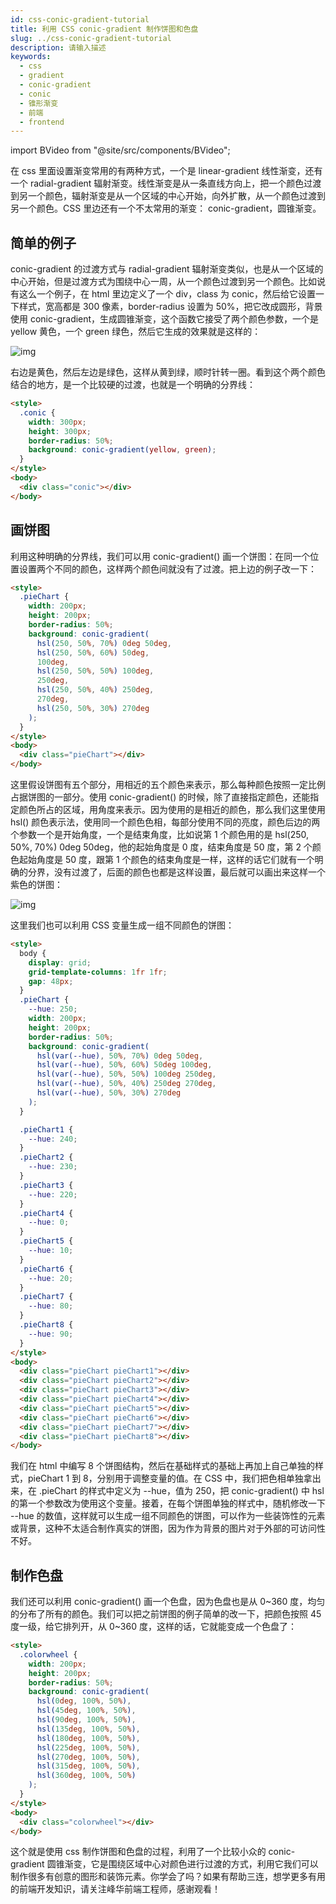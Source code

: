 ```yaml
---
id: css-conic-gradient-tutorial
title: 利用 CSS conic-gradient 制作饼图和色盘
slug: ../css-conic-gradient-tutorial
description: 请输入描述
keywords:
  - css
  - gradient
  - conic-gradient
  - conic
  - 锥形渐变
  - 前端
  - frontend
---
```


import BVideo from "@site/src/components/BVideo";

在 css 里面设置渐变常用的有两种方式，一个是 linear-gradient 线性渐变，还有一个 radial-gradient 辐射渐变。线性渐变是从一条直线方向上，把一个颜色过渡到另一个颜色，辐射渐变是从一个区域的中心开始，向外扩散，从一个颜色过渡到另一个颜色。CSS 里边还有一个不太常用的渐变： conic-gradient，圆锥渐变。

## 简单的例子

conic-gradient 的过渡方式与 radial-gradient 辐射渐变类似，也是从一个区域的中心开始，但是过渡方式为围绕中心一周，从一个颜色过渡到另一个颜色。比如说有这么一个例子，在 html 里边定义了一个 div，class 为 conic，然后给它设置一下样式，宽高都是 300 像素，border-radius 设置为 50%，把它改成圆形，背景使用 conic-gradient，生成圆锥渐变，这个函数它接受了两个颜色参数，一个是 yellow 黄色，一个 green 绿色，然后它生成的效果就是这样的：

![img](./img/2021-06-02-21-07-26.png)

右边是黄色，然后左边是绿色，这样从黄到绿，顺时针转一圈。看到这个两个颜色结合的地方，是一个比较硬的过渡，也就是一个明确的分界线：

```html
<style>
  .conic {
    width: 300px;
    height: 300px;
    border-radius: 50%;
    background: conic-gradient(yellow, green);
  }
</style>
<body>
  <div class="conic"></div>
</body>
```

## 画饼图

利用这种明确的分界线，我们可以用 conic-gradient() 画一个饼图：在同一个位置设置两个不同的颜色，这样两个颜色间就没有了过渡。把上边的例子改一下：

```html
<style>
  .pieChart {
    width: 200px;
    height: 200px;
    border-radius: 50%;
    background: conic-gradient(
      hsl(250, 50%, 70%) 0deg 50deg,
      hsl(250, 50%, 60%) 50deg,
      100deg,
      hsl(250, 50%, 50%) 100deg,
      250deg,
      hsl(250, 50%, 40%) 250deg,
      270deg,
      hsl(250, 50%, 30%) 270deg
    );
  }
</style>
<body>
  <div class="pieChart"></div>
</body>
```

这里假设饼图有五个部分，用相近的五个颜色来表示，那么每种颜色按照一定比例占据饼图的一部分。使用 conic-gradient() 的时候，除了直接指定颜色，还能指定颜色所占的区域，用角度来表示。因为使用的是相近的颜色，那么我们这里使用 hsl() 颜色表示法，使用同一个颜色色相，每部分使用不同的亮度，颜色后边的两个参数一个是开始角度，一个是结束角度，比如说第 1 个颜色用的是 hsl(250, 50%, 70%) 0deg 50deg，他的起始角度是 0 度，结束角度是 50 度，第 2 个颜色起始角度是 50 度，跟第 1 个颜色的结束角度是一样，这样的话它们就有一个明确的分界，没有过渡了，后面的颜色也都是这样设置，最后就可以画出来这样一个紫色的饼图：

![img](./img/2021-06-02-21-07-56.png)

这里我们也可以利用 CSS 变量生成一组不同颜色的饼图：

```html
<style>
  body {
    display: grid;
    grid-template-columns: 1fr 1fr;
    gap: 48px;
  }
  .pieChart {
    --hue: 250;
    width: 200px;
    height: 200px;
    border-radius: 50%;
    background: conic-gradient(
      hsl(var(--hue), 50%, 70%) 0deg 50deg,
      hsl(var(--hue), 50%, 60%) 50deg 100deg,
      hsl(var(--hue), 50%, 50%) 100deg 250deg,
      hsl(var(--hue), 50%, 40%) 250deg 270deg,
      hsl(var(--hue), 50%, 30%) 270deg
    );
  }

  .pieChart1 {
    --hue: 240;
  }
  .pieChart2 {
    --hue: 230;
  }
  .pieChart3 {
    --hue: 220;
  }
  .pieChart4 {
    --hue: 0;
  }
  .pieChart5 {
    --hue: 10;
  }
  .pieChart6 {
    --hue: 20;
  }
  .pieChart7 {
    --hue: 80;
  }
  .pieChart8 {
    --hue: 90;
  }
</style>
<body>
  <div class="pieChart pieChart1"></div>
  <div class="pieChart pieChart2"></div>
  <div class="pieChart pieChart3"></div>
  <div class="pieChart pieChart4"></div>
  <div class="pieChart pieChart5"></div>
  <div class="pieChart pieChart6"></div>
  <div class="pieChart pieChart7"></div>
  <div class="pieChart pieChart8"></div>
</body>
```

我们在 html 中编写 8 个饼图结构，然后在基础样式的基础上再加上自己单独的样式，pieChart 1 到 8，分别用于调整变量的值。在 CSS 中，我们把色相单独拿出来，在 .pieChart 的样式中定义为 --hue，值为 250，把 conic-gradient() 中 hsl 的第一个参数改为使用这个变量。接着，在每个饼图单独的样式中，随机修改一下 --hue 的数值，这样就可以生成一组不同颜色的饼图，可以作为一些装饰性的元素或背景，这种不太适合制作真实的饼图，因为作为背景的图片对于外部的可访问性不好。

## 制作色盘

我们还可以利用 conic-gradient() 画一个色盘，因为色盘也是从 0~360 度，均匀的分布了所有的颜色。我们可以把之前饼图的例子简单的改一下，把颜色按照 45 度一级，给它排列开，从 0~360 度，这样的话，它就能变成一个色盘了：

```html
<style>
  .colorwheel {
    width: 200px;
    height: 200px;
    border-radius: 50%;
    background: conic-gradient(
      hsl(0deg, 100%, 50%),
      hsl(45deg, 100%, 50%),
      hsl(90deg, 100%, 50%),
      hsl(135deg, 100%, 50%),
      hsl(180deg, 100%, 50%),
      hsl(225deg, 100%, 50%),
      hsl(270deg, 100%, 50%),
      hsl(315deg, 100%, 50%),
      hsl(360deg, 100%, 50%)
    );
  }
</style>
<body>
  <div class="colorwheel"></div>
</body>
```

这个就是使用 css 制作饼图和色盘的过程，利用了一个比较小众的 conic-gradient 圆锥渐变，它是围绕区域中心对颜色进行过渡的方式，利用它我们可以制作很多有创意的图形和装饰元素。你学会了吗？如果有帮助三连，想学更多有用的前端开发知识，请关注峰华前端工程师，感谢观看！
